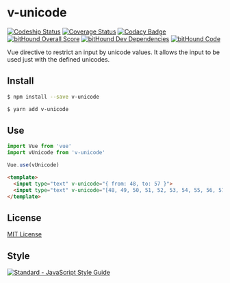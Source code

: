 # v-unicode

[![Codeship Status](https://img.shields.io/codeship/6ee406b0-ab21-0135-227f-46ac882f0537/master.svg)](https://app.codeship.com/projects/256658)
[![Coverage Status](https://coveralls.io/repos/github/ndelvalle/v-unicode/badge.svg?branch=master)](https://coveralls.io/github/ndelvalle/v-unicode?branch=master)
[![Codacy Badge](https://api.codacy.com/project/badge/Grade/7d07d3e296b84d01b34b32e725f7dd9f)](https://www.codacy.com/app/ndelvalle/v-unicode?utm_source=github.com&amp;utm_medium=referral&amp;utm_content=ndelvalle/v-unicode&amp;utm_campaign=Badge_Grade)
[![bitHound Overall Score](https://www.bithound.io/github/ndelvalle/v-unicode/badges/score.svg)](https://www.bithound.io/github/ndelvalle/v-unicode)
[![bitHound Dev Dependencies](https://www.bithound.io/github/ndelvalle/v-unicode/badges/devDependencies.svg)](https://www.bithound.io/github/ndelvalle/v-unicode/master/dependencies/npm)
[![bitHound Code](https://www.bithound.io/github/ndelvalle/v-unicode/badges/code.svg)](https://www.bithound.io/github/ndelvalle/v-unicode)

Vue directive to restrict an input by unicode values. It allows the input to be used just with the defined unicodes.

## Install

```bash
$ npm install --save v-unicode
```

```bash
$ yarn add v-unicode
```


## Use

```js
import Vue from 'vue'
import vUnicode from 'v-unicode'

Vue.use(vUnicode)
```

```html
<template>
  <input type="text" v-unicode="{ from: 48, to: 57 }">
  <input type="text" v-unicode="[48, 49, 50, 51, 52, 53, 54, 55, 56, 57]">
</template>
```

## License
[MIT License](https://github.com/ndelvalle/v-unicode/blob/master/LICENSE)

## Style
[![Standard - JavaScript Style Guide](https://cdn.rawgit.com/feross/standard/master/badge.svg)](https://github.com/feross/standard)
